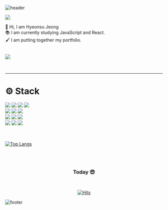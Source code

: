   <!-- https://github.com/kyechan99/capsule-render -->

![header](https://capsule-render.vercel.app/api?type=waving&color=21bcff&height=260&section=header&text=Hello!%20WelCome%20👋&fontAlignY=40&fontSize=60&fontColor=0c2e3d&animation=twinkling)

<p>
  <a href="https://github.com/DenverCoder1/readme-typing-svg"><img src="https://readme-typing-svg.herokuapp.com?&font=IBM+Plex+Sans&color=abcdef&size=20&lines=Welcome+to+my+GitHub+Profile!;I'm+a+Front-end+Developer;I'm+a+Front-end+Developer" /></a>
</p>

👋 Hi, I am Hyeonsu Jeong <br>
📚 I am currently studying JavaScript and React.<br>
🖌 I am putting together my portfolio.<br><br>

<!-- [![](https://img.shields.io/badge/Blog-Us.noeyh_blog-blue)](https://us-noehy-blog.vercel.app) -->

[![](https://img.shields.io/badge/Gmail-crown0205%40gmail.com-red)](crown0205@gmail.com)

<br/>
<hr/>

  <h1 align="flex-start">⚙️ Stack</h1>
  
<div align="flex-start">
<!-- js -->
<img src="https://img.shields.io/badge/JavaScript-FFCD11?style=badge&logo=JavaScript&logoColor=white" />
<!-- type -->
<img src="https://img.shields.io/badge/TypeScript-3178C6?style=badge&logo=TypeScript&logoColor=FFF" />
<!-- react -->
<img src="https://img.shields.io/badge/React-00BCF6?style=badge&logo=React&logoColor=white" />
<!-- next -->
<img src="https://img.shields.io/badge/Next.js-000000?style=badge&logo=Next.js&logoColor=white" />
<br/>
<!-- redux -->
<img src="https://img.shields.io/badge/Redux-764ABC?style=badge&logo=Redux&logoColor=white" />
<!-- recoil -->
<img src="https://img.shields.io/badge/Recoil-99C7FF?style=badge&logo=Recoil&logoColor=white" />
<!-- zustand -->
<img src="https://img.shields.io/badge/Zustand-000000?style=badge&logo=Zustand&logoColor=white" />
<br/>
<!-- tailwindcss -->
<img src="https://img.shields.io/badge/TailwindCSS-38B2AC?style=badge&logo=Tailwind-CSS&logoColor=white" />
<!-- styled-components -->
<img src="https://img.shields.io/badge/StyledComponents-DB7093?style=badge&logo=StyledComponents&logoColor=white" />
<!-- firebase -->
  <img src="https://img.shields.io/badge/firebase-FFCA28?style=badge&logo=firebase&logoColor=white" />
  <br />
<img src="https://img.shields.io/badge/HTML5-E34F26?style=badge&&logo=HTML5&logoColor=white" />
<img src="https://img.shields.io/badge/CSS3-0A84FF?style=badge&&logo=CSS3&logoColor=white" />
<img src="https://img.shields.io/badge/SCSS-CC6699?style=badge&&logo=Sass&logoColor=white" />

<!-- 추후 -->
<!-- node -->
<!-- <img src="https://img.shields.io/badge/-Node.js-%23339933.svg?style=badge&logo=Node.js&logoColor=white" /> -->
<!-- express -->
<!-- <img src="https://img.shields.io/badge/Express-000000?style=badge&logo=Express&logoColor=white" /> -->
<!-- graphQL -->
<!-- <img src="https://img.shields.io/badge/GraphQL-E10098?style=badge&logo=GraphQL&logoColor=white" /> -->
<!-- reduxSaga -->
<!-- <img src="https://img.shields.io/badge/ReduxSaga-999999?style=badge&logo=Redux-Saga&logoColor=white" /> -->
<!-- recoil -->

  <br />
  <br />
  <br />
<!-- ![Anurag's GitHub stats](https://github-readme-stats.vercel.app/api?username=crown0205&theme=prussian&show_icons=true) -->

[![Top Langs](https://github-readme-stats.vercel.app/api/top-langs/?username=crown0205&layout=compact)](https://github.com/anuraghazra/github-readme-stats)

<br/>
<br/>

<div align='center'>
  <h3 align="center"> Today 😎 </h3>

  <br/>

[![Hits](https://hits.seeyoufarm.com/api/count/incr/badge.svg?url=https%3A%2F%2Fgithub.com%2Fcrown0205&count_bg=%230EA2E1&title_bg=%233D3C3C&icon=&icon_color=%23EDEDED&title=WELCOME&edge_flat=flase)](https://hits.seeyoufarm.com)

</div>

![footer](https://capsule-render.vercel.app/api?section=footer&type=waving&color=gradient)

<!-- 추후 -->
<!--
[![Top Langs](https://github-readme-stats.vercel.app/api/top-langs/?username=crown0205)](https://github.com/anuraghazra/github-readme-stats) -->

  <!-- https://simpleicons.org/ 아이콘 -->
  <!-- https://shields.io/ 라벨 -->

## <!-- ==================================================================================================================================================================================================================================================================================================== -->

<!--

<h1> Hello Fellow < Developers/ >! 👋 </h1>
<p align='center'>
</p>

<p>
  <a href="https://github.com/DenverCoder1/readme-typing-svg"><img src="https://readme-typing-svg.herokuapp.com?&font=IBM+Plex+Sans&color=abcdef&size=20&lines=Welcome+to+my+GitHub+Profile!;I'm+a+Front-end+Developer;I'm+a+Front-end+Developer" /></a>
</p>

👋 Hi, I am Sunghye Park <br>
📚 I am currently studying JavaScript and React.<br>
🖌 I am putting together my portfolio.<br><br>
[![](https://img.shields.io/badge/LinkedIn-sunghyePark-blue)](https://www.linkedin.com/in/sunghye-p-7838551b9/)
[![](https://img.shields.io/badge/Gmail-algoroot524%40gmail.com-red)](algoroot524@gmail.com)

### <img src="https://media.giphy.com/media/VgCDAzcKvsR6OM0uWg/giphy.gif" width="50"> A little more about me...

```javascript
const sunghyePark = {
  nickName: "AlgoRoot",
  askMeAbout: ["web dev", "tech"],
  technologies: {
    fronEnd: ["JavaScript", "React"],
    database: ["mongo"],
    BaaS: ["Firebase"],
  },
};
```

<br>

### ⚡ Recent GitHub Activity

  <br/>
   <a href="https://github.com/crown0205"><img alt="crown0205's Activity Graph" src="https://activity-graph.herokuapp.com/graph?username=crown0205&custom_title=AlgoRoot's%20Contribution%20Graph&theme=react-dark" /></a>
  <br/>

---

⭐️ From [@algoroot](https://github.com/algoroots) -->

<!-- ==================================================================================================================================================================================================================================================================================================== -->

<!-- ---
![header](https://capsule-render.vercel.app/api?type=waving&color=gradient&height=230&text=Llama-ste&fontAlign=70&fontAlignY=40&animation=twinkling)

<div align="center">

<h3 align=center>Hi there 👋 </3>

<h3 align="center">📌 STACK </h3>
<p align="center"> Techs that I've usually used </p>

<div style="display: flex; align-items: flex-start;"><img src="https://techstack-generator.vercel.app/js-icon.svg" alt="icon" width="67" height="67" /><img src="https://techstack-generator.vercel.app/react-icon.svg" alt="icon" width="67" height="67" /><img src="https://techstack-generator.vercel.app/redux-icon.svg" alt="icon" width="67" height="67" /></div>

<div>
<img src="https://img.shields.io/badge/HTML5-e74c3c?style=flat-square&logo=HTML5&logoColor=white"></img> &nbsp <img src="https://img.shields.io/badge/CSS3-0A84FF?style=flat-square&logo=CSS3&logoColor=white"> &nbsp <img src="https://img.shields.io/badge/JavaScript-FFCD11?style=flat-square&logo=JavaScript&logoColor=white"></img> &nbsp <img src="https://img.shields.io/badge/React-00BCF6?style=flat-square&logo=React&logoColor=white"></img>
</div>

<h3 align="center"> ME 🦙 </h3>

<div>
<a href="https://velog.io/@llama" target="_blank"><img src="https://img.shields.io/badge/Velog-20c997?style=flat-square&logo=velog&logoColor=white"/></a> &nbsp <a href="mailto:andong1212@gmail.com" target="_blank"><img src="https://img.shields.io/badge/Gmail-EA4335?style=flat-square&logo=gmail&logoColor=white"/></a>
</div>

<br>

  <h3> Today 😎 </h3>
  <a href="https://github.com/llama-ste/"><img src="https://hits.seeyoufarm.com/api/count/incr/badge.svg?url=https%3A%2F%2Fgithub.com%2Fllama-ste%2F&count_bg=%2332D3EB&title_bg=%238A9596&icon=&icon_color=%23E7E7E7&title=WELCOME&edge_flat=false"/></a>

<br>
<br>

[![Solved.ac 프로필](http://mazassumnida.wtf/api/v2/generate_badge?boj=andong3282)](https://solved.ac/andong3282)

<br>
</div>

![footer](https://capsule-render.vercel.app/api?section=footer&type=waving&color=gradient) -->

<!-- ==================================================================================================================================================================================================================================================================================================== -->

<!--
  <a href="https://github.com/crown0205/"><img src="https://hits.seeyoufarm.com/api/count/incr/badge.svg?url=https%3A%2F%2Fgithub.com%2Fllama-ste%2F&count_bg=%2332D3EB&title_bg=%238A9596&icon=&icon_color=%23E7E7E7&title=WELCOME&edge_flat=false"/></a>


![](https://komarev.com/ghpvc/?username=crown0205)

![](https://komarev.com/ghpvc/?username=your-github-username&color=dc143c)

[![Hits](https://hits.seeyoufarm.com/api/count/incr/badge.svg?url=https%3A%2F%2Fgithub.com%2Fgjbae1212%2Fhit-counter)](https://hits.seeyoufarm.com)         -->

<!-- ==================================================================================================================================================================================================================================================================================================== -->

<!-- ---

<div align="center">

  <img align="right" src="http://mazassumnida.wtf/api/v2/generate_badge?boj=wjddmadl97"/>

## 👋 JEONG UM 👋

<a href="https://doteloper.tistory.com"><img src="https://img.shields.io/badge/-TechBlog-20C997?style=flat-square&logo=Velog&logoColor=white&"/></a> <a href="https://lava-thrush-ec8.notion.site/6c06cb79f2474823861cb102c593f855"><img src="https://img.shields.io/badge/-Portfolio-000000?style=flat-square&logo=Notion&logoColor=white"/></a>

🎓 세종대학교 소프트웨어학과 졸업
 🔎 삼성 청년 SW 아카데미 (SSAFY) 6기

  <br>

</div>

<div align="center">

  <img align="right" src="https://github-readme-stats.vercel.app/api/top-langs/?username=jeongum&layout=compact&hide=javascript,css,scss&theme=dracula&langs_count=8"/>

  ### 🛠 SKILL 🛠

  <img src="https://img.shields.io/badge/-JAVA-007396?style=flat-square&logo=java&logoColor=white"> <img src="https://img.shields.io/badge/-Spring Boot-6DB33F?style=flat-square&logo=SpringBoot&logoColor=white"/> <img src="https://img.shields.io/badge/-Gradle-02303A?style=flat-square&logo=Gradle"/>
<br>
<img src="https://img.shields.io/badge/Python-3776AB?style=flat-square&logo=Python&logoColor=white"/> <img src="https://img.shields.io/badge/-Flask-000000?style=flat-square&logo=Flask"/> <img src="https://img.shields.io/badge/TensorFlow-FF6F00?style=flat-square&logo=TensorFlow&logoColor=white"/>
<br>
<img src="https://img.shields.io/badge/PHP-777BB4?style=flat-square&logo=PHP&logoColor=white"/> <img src="https://img.shields.io/badge/Laravel-FF2D20?style=flat-square&logo=Laravel&logoColor=white"/>
<br>
<img src="https://img.shields.io/badge/MySQL-4479A1?style=flat-square&logo=MySQL&logoColor=white"/> <img src="https://img.shields.io/badge/MariaDB-003545?style=flat-square&logo=MariaDB&logoColor=white"/> <img src="https://img.shields.io/badge/Firebase-FFCA28?style=flat-square&logo=Firebase&logoColor=white"/>
  <br>
  <img src="https://img.shields.io/badge/Amazon AWS-232F3E?style=flat-square&logo=Amazon AWS&logoColor=white"/> <img src="https://img.shields.io/badge/Ubuntu-E95420?style=flat-square&logo=Ubuntu&logoColor=white"/> <img src="https://img.shields.io/badge/Docker-2496ED?style=flat-square&logo=Docker&logoColor=white"/> <img src="https://img.shields.io/badge/NGINX-009639?style=flat-square&logo=NGINX&logoColor=white"/>
  <br>

</div> -->
